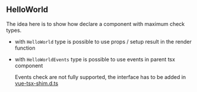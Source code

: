 ## HelloWorld

The idea here is to show how declare a component with maximum check types.

- with `HelloWorld` type is possible to use props / setup result in the render function
- with `HelloWorldEvents` type is possible to use events in parent tsx component
  
  Events check are not fully supported, the interface has to be added in 
  [vue-tsx-shim.d.ts](/src/types/ComponentsEvents.d.ts)

